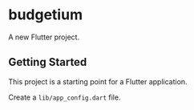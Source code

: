 # budgetium

A new Flutter project.

## Getting Started

This project is a starting point for a Flutter application.

Create a ``lib/app_config.dart`` file.